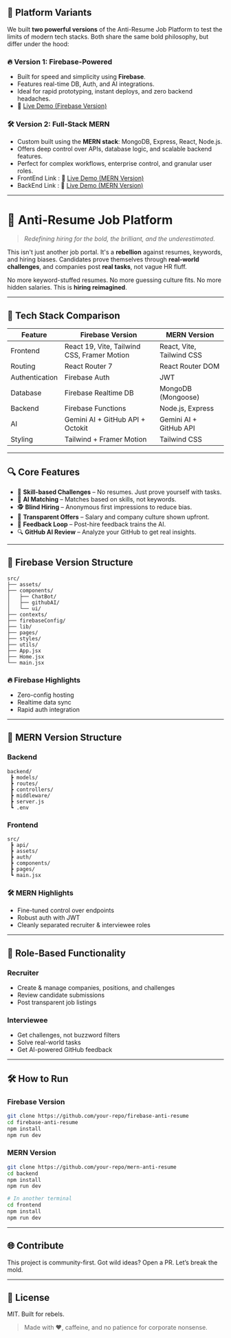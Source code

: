 ## 🧠 Platform Variants

We built **two powerful versions** of the Anti-Resume Job Platform to test the limits of modern tech stacks. Both share the same bold philosophy, but differ under the hood:

### 🔥 Version 1: Firebase-Powered

- Built for speed and simplicity using **Firebase**.
- Features real-time DB, Auth, and AI integrations.
- Ideal for rapid prototyping, instant deploys, and zero backend headaches.
- 🚀 [Live Demo (Firebase Version)](https://cilio.netlify.app/)

### 🛠️ Version 2: Full-Stack MERN

- Custom built using the **MERN stack**: MongoDB, Express, React, Node.js.
- Offers deep control over APIs, database logic, and scalable backend features.
- Perfect for complex workflows, enterprise control, and granular user roles.
- FrontEnd Link : 🚀 [Live Demo (MERN Version)](https://antiresume.netlify.app/)
- BackEnd Link : 🚀 [Live Demo (MERN Version)](https://hackathon-unit5.onrender.com/api/)



---

# 🚀 Anti-Resume Job Platform

> *Redefining hiring for the bold, the brilliant, and the underestimated.*

This isn't just another job portal. It's a **rebellion** against resumes, keywords, and hiring biases. Candidates prove themselves through **real-world challenges**, and companies post **real tasks**, not vague HR fluff.

No more keyword-stuffed resumes. No more guessing culture fits. No more hidden salaries. This is **hiring reimagined**.

---



## 🔧 Tech Stack Comparison

| Feature                    | Firebase Version                                     | MERN Version                                      |
|---------------------------|------------------------------------------------------|--------------------------------------------------|
| Frontend                  | React 19, Vite, Tailwind CSS, Framer Motion         | React, Vite, Tailwind CSS                        |
| Routing                   | React Router 7                                       | React Router DOM                                 |
| Authentication            | Firebase Auth                                       | JWT                                               |
| Database                  | Firebase Realtime DB                                | MongoDB (Mongoose)                               |
| Backend                   | Firebase Functions                                  | Node.js, Express                                  |
| AI                        | Gemini AI + GitHub API + Octokit                    | Gemini AI + GitHub API                           |
| Styling                   | Tailwind + Framer Motion                            | Tailwind CSS                                      |

---

## 🔍 Core Features

- 🎯 **Skill-based Challenges** – No resumes. Just prove yourself with tasks.
- 🤖 **AI Matching** – Matches based on skills, not keywords.
- 🕵️ **Blind Hiring** – Anonymous first impressions to reduce bias.
- 💸 **Transparent Offers** – Salary and company culture shown upfront.
- 🔁 **Feedback Loop** – Post-hire feedback trains the AI.
- 🔍 **GitHub AI Review** – Analyze your GitHub to get real insights.

---

## 📁 Firebase Version Structure

```
src/
├── assets/
├── components/
│   ├── ChatBot/
│   ├── githubAI/
│   └── ui/
├── contexts/
├── firebaseConfig/
├── lib/
├── pages/
├── styles/
├── utils/
├── App.jsx
├── Home.jsx
└── main.jsx
```

### 🔥 Firebase Highlights
- Zero-config hosting
- Realtime data sync
- Rapid auth integration

---

## 📁 MERN Version Structure

### Backend
```
backend/
 ┣ models/
 ┣ routes/
 ┣ controllers/
 ┣ middleware/
 ┣ server.js
 ┗ .env
```

### Frontend
```
src/
 ┣ api/
 ┣ assets/
 ┣ auth/
 ┣ components/
 ┣ pages/
 ┗ main.jsx
```

### 🛠 MERN Highlights
- Fine-tuned control over endpoints
- Robust auth with JWT
- Cleanly separated recruiter & interviewee roles

---

## 🧪 Role-Based Functionality

### Recruiter
- Create & manage companies, positions, and challenges
- Review candidate submissions
- Post transparent job listings

### Interviewee
- Get challenges, not buzzword filters
- Solve real-world tasks
- Get AI-powered GitHub feedback

---

## 🛠 How to Run

### Firebase Version
```bash
git clone https://github.com/your-repo/firebase-anti-resume
cd firebase-anti-resume
npm install
npm run dev
```

### MERN Version
```bash
git clone https://github.com/your-repo/mern-anti-resume
cd backend
npm install
npm run dev

# In another terminal
cd frontend
npm install
npm run dev
```

---

## 🌐 Contribute
This project is community-first. Got wild ideas? Open a PR. Let’s break the mold.

---

## 📜 License
MIT. Built for rebels.

> Made with ❤️, caffeine, and no patience for corporate nonsense.
